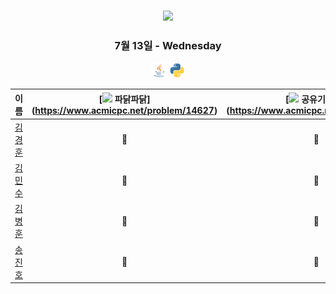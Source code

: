<div align="center">
  <h3><img src="https://images.velog.io/images/kyle/post/b43968c8-412e-4bad-9e02-805bd14d5445/what-is-an-algorithm.png" height="300"/></h3>

  ### <center>**7월 13일 - Wednesday**</center>
  <!--Java-->
  <img src="https://raw.githubusercontent.com/vscode-icons/vscode-icons/master/icons/file_type_jar.svg" height="25"/>
  <!--Python-->
  <img src="https://raw.githubusercontent.com/vscode-icons/vscode-icons/master/icons/file_type_python.svg" height="25"/>

  <!--문제를 풀었으면 위의 아이콘을 복사해서 붙여넣기-->
  <!--링크 삽입할 때 Forked Repo(개인 저장소)가 아닌 Remote Repo(원본 저장소) 주소를 붙여넣을 것-->
  |이름|[<img src="https://d2gd6pc034wcta.cloudfront.net/tier/9.svg" height="12"> 파닭파닭] (https://www.acmicpc.net/problem/14627)|[<img src="https://d2gd6pc034wcta.cloudfront.net/tier/11.svg" height="12"> 공유기 설치] (https://www.acmicpc.net/problem/2110)|[<img src="https://d2gd6pc034wcta.cloudfront.net/tier/11.svg" height="12"> 입국심사] (https://www.acmicpc.net/problem/3079)|[<img src="https://d2gd6pc034wcta.cloudfront.net/tier/11.svg" height="12"> 개똥벌레] (https://www.acmicpc.net/problem/3020)|
  |:---:|:---:|:---:|:---:|:---:|
  |[김경훈](https://github.com/khoon-git)|🧠|🧠|🧠|🧠|
  |[김민수](https://github.com/Minsu9130)|🧠|🧠|🧠|🧠|
  |[김병훈](https://github.com/hunibottle)|🧠|🧠|🧠|🧠|
  |[송진호](https://github.com/sth4881)|🧠|🧠|🧠|🧠|
